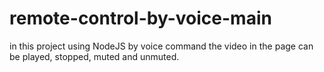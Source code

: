 # remote-control-by-voice-main
in this project using NodeJS by voice command the video in the page can be played, stopped, muted and unmuted.
